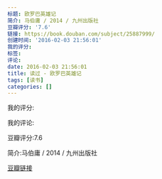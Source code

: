 ```yaml
---
标题: 欧罗巴英雄记
简介: 马伯庸 / 2014 / 九州出版社
豆瓣评分: '7.6'
链接: https://book.douban.com/subject/25887999/
创建时间: '2016-02-03 21:56:01'
我的评分:
标签:
评论:
date: 2016-02-03 21:56:01
title: 读过 - 欧罗巴英雄记
tags: [读书]
categories: []
---
```


我的评分:

我的评论:

豆瓣评分:7.6

简介:马伯庸 / 2014 / 九州出版社

[豆瓣链接](https://book.douban.com/subject/25887999/)

